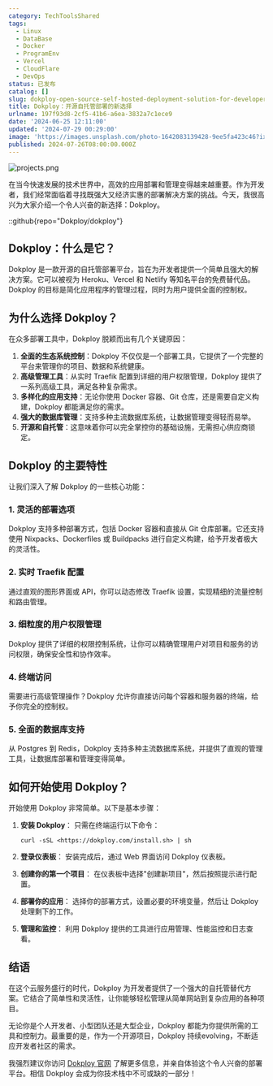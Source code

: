 ```yaml
---
category: TechToolsShared
tags:
  - Linux
  - DataBase
  - Docker
  - ProgramEnv
  - Vercel
  - CloudFlare
  - DevOps
status: 已发布
catalog: []
slug: dokploy-open-source-self-hosted-deployment-solution-for-developers
title: Dokploy：开源自托管部署的新选择
urlname: 197f93d8-2cf5-41b6-a6ea-3832a7c1ece9
date: '2024-06-25 12:11:00'
updated: '2024-07-29 00:29:00'
image: 'https://images.unsplash.com/photo-1642083139428-9ee5fa423c46?ixlib=rb-4.0.3&q=85&fm=jpg&crop=entropy&cs=srgb'
published: 2024-07-26T08:00:00.000Z
---
```


![projects.png](https://prod-files-secure.s3.us-west-2.amazonaws.com/5d24fe63-e567-4804-86f9-9fdc62e13082/adfdc1fe-2109-46ac-9ad4-f50e8631f20c/projects.png?X-Amz-Algorithm=AWS4-HMAC-SHA256&X-Amz-Content-Sha256=UNSIGNED-PAYLOAD&X-Amz-Credential=ASIAZI2LB466ZDEIWRAF%2F20250201%2Fus-west-2%2Fs3%2Faws4_request&X-Amz-Date=20250201T053404Z&X-Amz-Expires=3600&X-Amz-Security-Token=IQoJb3JpZ2luX2VjEMb%2F%2F%2F%2F%2F%2F%2F%2F%2F%2FwEaCXVzLXdlc3QtMiJHMEUCIQD6ZjLjhexCCclBnDxrrHSjBklsGSAV%2FUecMy2kcPWUNQIgLTSgrjmAaJ01Nd1k%2Bvj3DVRkYumxy4LZ0yzc0kbzV3UqiAQIzv%2F%2F%2F%2F%2F%2F%2F%2F%2F%2FARAAGgw2Mzc0MjMxODM4MDUiDJUFn7vYbeXKHUc8pCrcA1o95CuYddk2LFTbp6s03iCeLtb0whMwbYVL%2FdDLKg5ssKlxNgbhFUZrxH3slw1fWb8UuX1SlK0d6Alt%2Fwlmr84AaDxstgNKAEv4Q%2BycSkohHyTfV%2F%2FJgzVFOnfsxoa1oSUkWF%2BG73BBpjayWmAr8jfzdP7YVY9rogOlA4XqqVV%2BEzEhPPhp%2FIhjWF856JDbfk1iPRLvTvAnZtr2eOya2W5VXMODF2FL5KsXO6fV%2FavNmgyF1efTREynvQXoSOj8x5o8EBWfuGp4%2B3E3QMEnWeWO0ckvvrcXA80FGM6CrOAlIHVFB5pPXrGhj6wyr%2BHsxr%2FtYKw5yKW2%2FDXfkNpUmTQ7jmV%2Fpbykp34LWtnAV7LkHeiaImbZyoYAtUusGTEBlsDslyKiStE%2BWxa7QzFcfZjomgHAFazOuBbtc6AAUea1T4BhFbEndyATgWfNt8jZIR1AMPWuSjmLQAr%2BQ4Z34%2BmQ65xu%2Bv3V9YbafyuADVH7eRN9zpPSs3b8%2FaIZ9zi82H7YAVeot5t9Q4UFnSTOHvENgB0ur5W9MVfC%2FToLGdcY0Rzpp2uNvOw7m7iKM1DxA3G%2BUTS%2FN8pPQz%2B%2FYVlsiwk7%2FTnk8G4Z9NGcqM%2FVxG5lCnNNSB2kuaJH07OBMNLd9rwGOqUBhVSMf7qhZSZkkRy%2BW7VQ%2FddZXpaJUhrPFUbPQk8ITc6iXc6JtyvbQhlu7hKsYZfr6S4gvH8CeC1HJRxiKuwv7MouewyA33XDcjTpE2dz0R3fovB9BrU%2B5iDBlOjhAA9vzGGmUiwKZm42o3lZVwqHaW7ra3STese3nuYEUcRp6FRw0R%2BPsrnICMo3w1o3aIhdzzRqfUoY%2BR75MLfs5aN%2FVNMPqly3&X-Amz-Signature=58b9360bee7f0e81912ef14f41d4b703bd3732f565be1d0f883bbeac75f3aaac&X-Amz-SignedHeaders=host&x-id=GetObject)


在当今快速发展的技术世界中，高效的应用部署和管理变得越来越重要。作为开发者，我们经常面临着寻找既强大又经济实惠的部署解决方案的挑战。今天，我很高兴为大家介绍一个令人兴奋的新选择：Dokploy。


::github{repo="Dokploy/dokploy"}


## Dokploy：什么是它？


Dokploy 是一款开源的自托管部署平台，旨在为开发者提供一个简单且强大的解决方案。它可以被视为 Heroku、Vercel 和 Netlify 等知名平台的免费替代品。Dokploy 的目标是简化应用程序的管理过程，同时为用户提供全面的控制权。


## 为什么选择 Dokploy？


在众多部署工具中，Dokploy 脱颖而出有几个关键原因：

1. **全面的生态系统控制**：Dokploy 不仅仅是一个部署工具，它提供了一个完整的平台来管理你的项目、数据和系统健康。
2. **高级管理工具**：从实时 Traefik 配置到详细的用户权限管理，Dokploy 提供了一系列高级工具，满足各种复杂需求。
3. **多样化的应用支持**：无论你使用 Docker 容器、Git 仓库，还是需要自定义构建，Dokploy 都能满足你的需求。
4. **强大的数据库管理**：支持多种主流数据库系统，让数据管理变得轻而易举。
5. **开源和自托管**：这意味着你可以完全掌控你的基础设施，无需担心供应商锁定。

## Dokploy 的主要特性


让我们深入了解 Dokploy 的一些核心功能：


### 1. 灵活的部署选项


Dokploy 支持多种部署方式，包括 Docker 容器和直接从 Git 仓库部署。它还支持使用 Nixpacks、Dockerfiles 或 Buildpacks 进行自定义构建，给予开发者极大的灵活性。


### 2. 实时 Traefik 配置


通过直观的图形界面或 API，你可以动态修改 Traefik 设置，实现精细的流量控制和路由管理。


### 3. 细粒度的用户权限管理


Dokploy 提供了详细的权限控制系统，让你可以精确管理用户对项目和服务的访问权限，确保安全性和协作效率。


### 4. 终端访问


需要进行高级管理操作？Dokploy 允许你直接访问每个容器和服务器的终端，给予你完全的控制权。


### 5. 全面的数据库支持


从 Postgres 到 Redis，Dokploy 支持多种主流数据库系统，并提供了直观的管理工具，让数据库部署和管理变得简单。


## 如何开始使用 Dokploy？


开始使用 Dokploy 非常简单。以下是基本步骤：

1. **安装 Dokploy**：
只需在终端运行以下命令：

	```text
	curl -sSL <https://dokploy.com/install.sh> | sh
	```

2. **登录仪表板**：
安装完成后，通过 Web 界面访问 Dokploy 仪表板。
3. **创建你的第一个项目**：
在仪表板中选择"创建新项目"，然后按照提示进行配置。
4. **部署你的应用**：
选择你的部署方式，设置必要的环境变量，然后让 Dokploy 处理剩下的工作。
5. **管理和监控**：
利用 Dokploy 提供的工具进行应用管理、性能监控和日志查看。

## 结语


在这个云服务盛行的时代，Dokploy 为开发者提供了一个强大的自托管替代方案。它结合了简单性和灵活性，让你能够轻松管理从简单网站到复杂应用的各种项目。


无论你是个人开发者、小型团队还是大型企业，Dokploy 都能为你提供所需的工具和控制力。最重要的是，作为一个开源项目，Dokploy 持续evolving，不断适应开发者社区的需求。


我强烈建议你访问 [Dokploy 官网](https://dokploy.com/) 了解更多信息，并亲自体验这个令人兴奋的部署平台。相信 Dokploy 会成为你技术栈中不可或缺的一部分！

